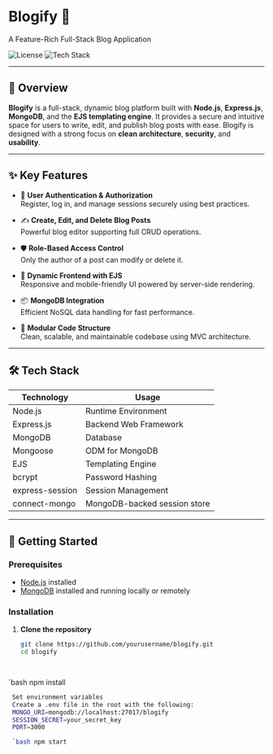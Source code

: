 # Blogify 📝  
A Feature-Rich Full-Stack Blog Application

![License](https://img.shields.io/badge/license-MIT-blue.svg)
![Tech Stack](https://img.shields.io/badge/stack-Node.js%20%7C%20Express.js%20%7C%20MongoDB%20%7C%20EJS-brightgreen)

---

## 📖 Overview

**Blogify** is a full-stack, dynamic blog platform built with **Node.js**, **Express.js**, **MongoDB**, and the **EJS templating engine**. It provides a secure and intuitive space for users to write, edit, and publish blog posts with ease. Blogify is designed with a strong focus on **clean architecture**, **security**, and **usability**.

---

## ✨ Key Features

- 🔐 **User Authentication & Authorization**  
  Register, log in, and manage sessions securely using best practices.

- ✍️ **Create, Edit, and Delete Blog Posts**  
  Powerful blog editor supporting full CRUD operations.

- 🛡️ **Role-Based Access Control**  
  Only the author of a post can modify or delete it.

- 📄 **Dynamic Frontend with EJS**  
  Responsive and mobile-friendly UI powered by server-side rendering.

- 📦 **MongoDB Integration**  
  Efficient NoSQL data handling for fast performance.

- 🧩 **Modular Code Structure**  
  Clean, scalable, and maintainable codebase using MVC architecture.

---

## 🛠️ Tech Stack

| Technology     | Usage                        |
|----------------|------------------------------|
| Node.js        | Runtime Environment           |
| Express.js     | Backend Web Framework         |
| MongoDB        | Database                      |
| Mongoose       | ODM for MongoDB               |
| EJS            | Templating Engine             |
| bcrypt         | Password Hashing              |
| express-session| Session Management            |
| connect-mongo  | MongoDB-backed session store  |

---

## 🚀 Getting Started

### Prerequisites

- [Node.js](https://nodejs.org/) installed
- [MongoDB](https://www.mongodb.com/) installed and running locally or remotely

### Installation

1. **Clone the repository**
   ```bash
   git clone https://github.com/yourusername/blogify.git
   cd blogify

  
  `bash  npm install


  ```bash
   Set environment variables
   Create a .env file in the root with the following:
   MONGO_URI=mongodb://localhost:27017/blogify
   SESSION_SECRET=your_secret_key
   PORT=3000

   `bash npm start

